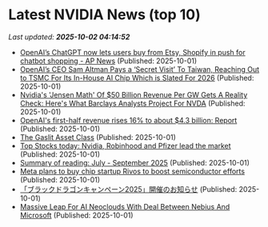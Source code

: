 # Latest NVIDIA News (top 10)
_Last updated: **2025-10-02 04:14:52**_

- [OpenAI’s ChatGPT now lets users buy from Etsy, Shopify in push for chatbot shopping - AP News](https://slashdot.org/firehose.pl?op=view&amp;id=179609482) (Published: 2025-10-01)
- [OpenAI’s CEO Sam Altman Pays a ‘Secret Visit’ To Taiwan, Reaching Out to TSMC For Its In-House AI Chip Which is Slated For 2026](https://wccftech.com/openai-ceo-sam-altman-pays-a-secret-visit-to-taiwan/) (Published: 2025-10-01)
- [Nvidia's 'Jensen Math' Of $50 Billion Revenue Per GW Gets A Reality Check: Here's What Barclays Analysts Project For NVDA](https://finance.yahoo.com/news/nvidias-jensen-math-50-billion-033104538.html) (Published: 2025-10-01)
- [OpenAI's first-half revenue rises 16% to about $4.3 billion: Report](https://economictimes.indiatimes.com/tech/artificial-intelligence/openais-first-half-revenue-rises-16-to-about-4-3-billion-report/articleshow/124246782.cms) (Published: 2025-10-01)
- [The Gaslit Asset Class](https://blog.dshr.org/2025/09/the-gaslit-asset-class.html) (Published: 2025-10-01)
- [Top Stocks today: Nvidia, Robinhood and Pfizer lead the market](https://www.thestreet.com/investing/stocks/top-stocks-today-nvidia-robinhood-and-pfizer-lead-the-market) (Published: 2025-10-01)
- [Summary of reading: July - September 2025](https://eli.thegreenplace.net/2025/summary-of-reading-july-september-2025/) (Published: 2025-10-01)
- [Meta plans to buy chip startup Rivos to boost semiconductor efforts](https://economictimes.indiatimes.com/tech/technology/meta-plans-to-buy-chip-startup-rivos-to-boost-semiconductor-efforts/articleshow/124246056.cms) (Published: 2025-10-01)
- [「ブラックドラゴンキャンペーン2025」開催のお知らせ](https://prtimes.jp/main/html/rd/p/000000016.000019489.html) (Published: 2025-10-01)
- [Massive Leap For AI Neoclouds With Deal Between Nebius And Microsoft](https://www.forbes.com/sites/tiriasresearch/2025/09/30/massive-leap-for-ai-neoclouds-with-deal-between-nebius-and-microsoft/) (Published: 2025-10-01)
